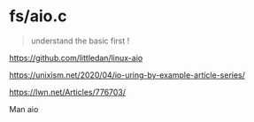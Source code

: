 # fs/aio.c

> understand the basic first !

https://github.com/littledan/linux-aio

https://unixism.net/2020/04/io-uring-by-example-article-series/

https://lwn.net/Articles/776703/

Man aio
